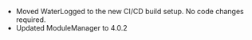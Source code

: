 - Moved WaterLogged to the new CI/CD build setup. No code changes required.
- Updated ModuleManager to 4.0.2
